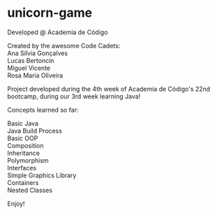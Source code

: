 # unicorn-game

Developed @ Academia de Código

Created by the awesome Code Cadets:<br>
Ana Sílvia Gonçalves<br>
Lucas Bertoncin<br>
Miguel Vicente<br>
Rosa Maria Oliveira<br>

Project developed during the 4th week of Academia de Código's 22nd bootcamp, during our 3rd week learning Java!

Concepts learned so far:

Basic Java<br>
Java Build Process<br>
Basic OOP<br>
Composition<br>
Inheritance<br>
Polymorphism<br>
Interfaces<br>
Simple Graphics Library<br>
Containers<br>
Nested Classes<br>

Enjoy!
